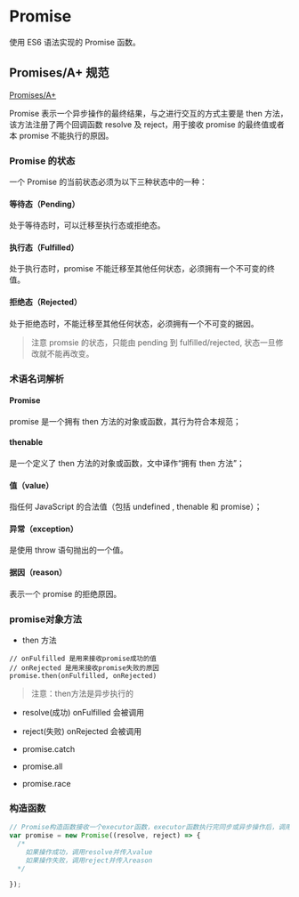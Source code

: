 # Promise

使用 ES6 语法实现的 Promise 函数。

## Promises/A+ 规范 

[Promises/A+](https://promisesaplus.com/)

Promise 表示一个异步操作的最终结果，与之进行交互的方式主要是 then 方法，该方法注册了两个回调函数 resolve 及 reject，用于接收 promise 的最终值或者本 promise 不能执行的原因。

### Promise 的状态

一个 Promise 的当前状态必须为以下三种状态中的一种：

#### 等待态（Pending）

处于等待态时，可以迁移至执行态或拒绝态。

#### 执行态（Fulfilled）

处于执行态时，promise 不能迁移至其他任何状态，必须拥有一个不可变的终值。

#### 拒绝态（Rejected）

处于拒绝态时，不能迁移至其他任何状态，必须拥有一个不可变的据因。

> 注意 promsie 的状态，只能由 pending 到 fulfilled/rejected, 状态一旦修改就不能再改变。

### 术语名词解析

#### Promise

promise 是一个拥有 then 方法的对象或函数，其行为符合本规范；

#### thenable

是一个定义了 then 方法的对象或函数，文中译作“拥有 then 方法”；

#### 值（value）

指任何 JavaScript 的合法值（包括 undefined , thenable 和 promise）；

#### 异常（exception）

是使用 throw 语句抛出的一个值。

#### 据因（reason）

表示一个 promise 的拒绝原因。

### promise对象方法

+ then 方法

```
// onFulfilled 是用来接收promise成功的值
// onRejected 是用来接收promise失败的原因
promise.then(onFulfilled, onRejected)
```
> 注意：then方法是异步执行的

+ resolve(成功) onFulfilled 会被调用

+ reject(失败) onRejected 会被调用

+ promise.catch

+ promise.all

+ promise.race 


### 构造函数

```JavaScript
// Promise构造函数接收一个executor函数，executor函数执行完同步或异步操作后，调用它的两个参数resolve和reject
var promise = new Promise((resolve, reject) => {
  /*
    如果操作成功，调用resolve并传入value
    如果操作失败，调用reject并传入reason
  */

});
```
